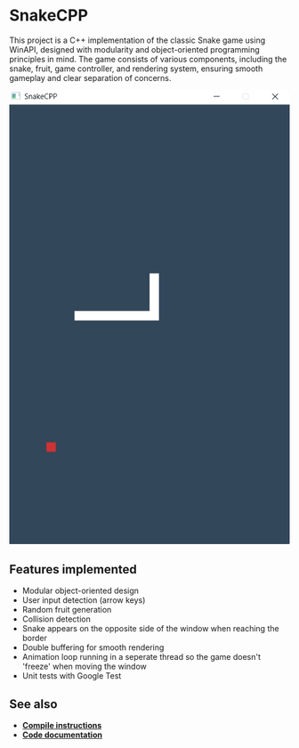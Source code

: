 # SnakeCPP

This project is a C++ implementation of the classic Snake game using WinAPI, designed with modularity and object-oriented programming principles in mind. The game consists of various components, including the snake, fruit, game controller, and rendering system, ensuring smooth gameplay and clear separation of concerns.

![anim](docs/2a8a3157d1690.gif)

## Features implemented
* Modular object-oriented design
* User input detection (arrow keys)
* Random fruit generation
* Collision detection
* Snake appears on the opposite side of the window when reaching the border
* Double buffering for smooth rendering
* Animation loop running in a seperate thread so the game doesn't 'freeze' when moving the window
* Unit tests with Google Test

## See also
* **[Compile instructions](docs/index_compile.md)**
* **[Code documentation](docs/index_code.md)**